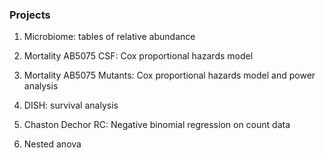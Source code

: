 ### Projects

1. Microbiome: tables of relative abundance 

2. Mortality AB5075 CSF: Cox proportional hazards model 

3. Mortality AB5075 Mutants: Cox proportional hazards model and power analysis 

4. DISH: survival analysis 

5. Chaston Dechor RC: Negative binomial regression on count data 

6. Nested anova

   

